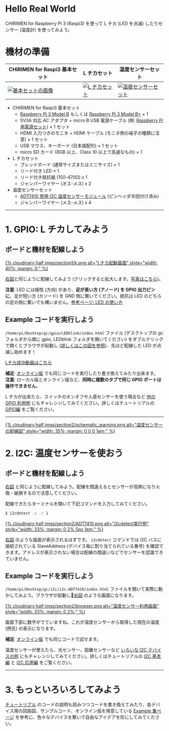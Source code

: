 
# Hello Real World

CHIRIMEN for Raspberry Pi 3 (Raspi3) を使って L チカ (LED を点滅) したりセンサー (温度計) を使ってみよう。

# 機材の準備
| CHIRIMEN for Raspi3 基本セット                                                                                                                                                                              | L チカセット                                                                                                                                                                                  | 温度センサーセット                                                                                                                                                                                          |
| ----------------------------------------------------------------------------------------------------------------------------------------------------------------------------------------------------------- | --------------------------------------------------------------------------------------------------------------------------------------------------------------------------------------------- | ----------------------------------------------------------------------------------------------------------------------------------------------------------------------------------------------------------- |
| [<img src="https://res.cloudinary.com/chirimen/image/fetch/c_limit,f_auto,q_auto,w_400/https://tutorial.chirimen.org/raspi3/ja/imgs/section0/raspi3.jpg" alt="基本セットの画像">](imgs/section0/raspi3.jpg) | [<img src="https://res.cloudinary.com/chirimen/image/fetch/c_limit,f_auto,q_auto,w_400/https://tutorial.chirimen.org/raspi3/ja/imgs/section0/l.jpg" alt="L チカセット">](imgs/section0/l.jpg) | [<img src="https://res.cloudinary.com/chirimen/image/fetch/c_limit,f_auto,q_auto,w_400/https://tutorial.chirimen.org/raspi3/ja/imgs/section2/parts.jpg" alt="温度センサーセット">](imgs/section2/parts.jpg) |

- CHIRIMEN for Raspi3 基本セット
  - [Raspberry Pi 3 Model B](https://www.raspberrypi.org/products/raspberry-pi-3-model-b/) もしくは [Raspberry Pi 3 Model B+](https://www.raspberrypi.org/products/raspberry-pi-3-model-b-plus/) × 1
  - 5V3A 対応 AC アダプタ + micro B USB 電源ケーブル (例: [Raspberry Pi 用電源セット](https://www.physical-computing.jp/product/1171)) × 1 セット
  - HDMI 入力つきのモニタ + HDMI ケーブル (モニタ側の端子の種類に注意) × 1 セット
  - USB マウス、キーボード (日本語配列) × 1 セット
  - micro SD カード (8GB 以上、Class 10 以上で高速なもの) × 1
- L チカセット
  - ブレッドボード (通常サイズまたはミニサイズ) × 1
  - リード付き LED × 1
  - リード付き抵抗器 (150-470Ω) x 1
  - ジャンパーワイヤー (オス-メス) x 2
- 温度センサーセット
  - [ADT7410 使用 I2C 温度センサーモジュール](http://akizukidenshi.com/catalog/g/gM-06675/) (ピンヘッダ半田付け済み)
  - ジャンパーワイヤー (メス-メス) x 4

-----

# 1. GPIO: L チカしてみよう

## ボードと機材を配線しよう

[{% cloudinary half imgs/section1/k.png alt="Lチカ起動画面" style="width: 40%; margin: 0;" %}](imgs/section1/k.png)

[右図](imgs/section0/k.png)と同じように配線してみよう (クリックすると拡大します。[写真はこちら](imgs/section0/h.jpg))。

**注意**: LED には極性 (方向) があり、**足が長い方 (アノード) を GPIO 出力ピンに**、足が短い方 (カソード) を GND 側に繋いでください。抵抗は LED のどちらの足の側に繋いでも構いません。[参考ページ: LED の使い方](https://www.marutsu.co.jp/pc/static/large_order/led)


## Example コードを実行しよう
`/home/pi/Desktop/gc/gpio/LEDblink/index.html` ファイル (デスクトップの gc フォルダから順に gpio, LEDblink フォルダを開いてください) をダブルクリックで開くとブラウザが起動し ([詳しくはこの図を参照](imgs/section0/example-files.png))、先ほど配線した LED が点滅し始めます！

[Lチカ成功動画はこちら](imgs/section0/L.gif)

**補足**: [オンライン版](https://r.chirimen.org/gpio-blink) でも同じコードを実行したり書き換えてみたり出来ます。  
**注意**: ローカル版とオンライン版など、**同時に複数のタブで同じ GPIO ポートは操作できません**。

L チカが出来たら、スイッチのオンオフや人感センサーを使う場合など [他の GPIO 利用例](http://chirimen.org/chirimen-raspi3/gc/top/examples/#gpioExamples) にもチャレンジしてみてください。詳しくはチュートリアルの [GPIO編](section1.md) をご覧ください。

-----

[{% cloudinary half imgs/section2/schematic_warning.png alt="温度センサーの配線図" style="width: 35%; margin: 0 0 0 1em;" %}](imgs/section2/schematic_warning.png)

# 2. I2C: 温度センサーを使おう

## ボードと機材を配線しよう

[右図](imgs/section2/schematic_warning.png) と同じように配線してみよう。配線を間違えるとセンサーが高熱になり火傷・破損するので注意してください。

配線できたらターミナルを開いて下記コマンドを入力してみてください。

```sh
$ i2cdetect -y -r 1
```

[{% cloudinary half imgs/section2/ADT7410.png alt="i2cdetect実行例" style="width: 33%; margin: 0 2% 5px 1em;" %}](imgs/section2/ADT7410.png)

[右図](imgs/section2/ADT7410.png) のような画面が表示されるはずです。
`i2cdetect` コマンドでは I2C バスに接続されている SlaveAddress (デバイス毎に割り当てられている番号) を確認できます。アドレスが表示されない場合は配線の間違いなどでセンサーを認識できていません。

## Example コードを実行しよう

`/home/pi/Desktop/gc/i2c/i2c-ADT7410/index.html` ファイルを開いて実際に動かしてみよう。ブラウザが起動し[右図](imgs/section2/browser.png) のような画面になります。

[{% cloudinary half imgs/section2/browser.png alt="温度センサー利用画面" style="width: 33%; margin: 0 2%;" %}](imgs/section2/browser.png)

画面下部に数字がでていますね。これが温度センサーから取得した現在の温度 (摂氏) の表示になります。

**補足**: [オンライン版](https://r.chirimen.org/i2c-adt7410) でも同じコードで試せます。  

温度センサーが使えたら、光センサー、距離センサーなど [いろいな I2C デバイスの例](http://chirimen.org/chirimen-raspi3/gc/top/examples/#i2cExamples) にもチャレンジしてみてください。詳しくはチュートリアルの [I2C 基本編](section2.md) と [I2C 応用編](section3.md) をご覧ください。

-----

# 3. もっといろいろしてみよう

[チュートリアル](readme.md) のコードの説明も読みつつコードを書き換えてみたり、各デバイス用の回路図、サンプルコード、オンライン版を用意している [Example 集ページ](http://chirimen.org/chirimen-raspi3/gc/top/examples/) を参考に、色々なデバイスを繋いで自由なアイデアを形にしてみてください。